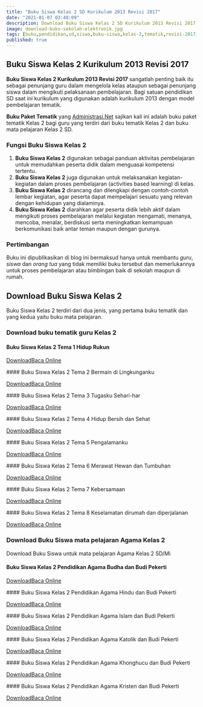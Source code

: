 ```yaml
---
title: "Buku Siswa Kelas 2 SD Kurikulum 2013 Revisi 2017"
date: "2021-01-07 03:48:09"
description: Download Buku Siswa Kelas 2 SD Kurikulum 2013 Revisi 2017 sebagai panduan penggunaan buku siswa, penunjang  dalam melaksanakan pembelajaran dikelas dan dirumah.
image: download-buku-sekolah-elektronik.jpg
tags: [buku,pendidikan,sd,siswa,buku-siswa,kelas-2,tematik,revisi-2017,download]
published: true
---
```


## Buku Siswa Kelas 2 Kurikulum 2013 Revisi 2017
**Buku Siswa Kelas 2 Kurikulum 2013 Revisi 2017** sangatlah penting baik itu sebagai penunjang guru dalam mengelola kelas ataupun sebagai penunjang siswa dalam mengikuti pelaksanaan pembelajaran. Bagi satuan pendidikan SD saat ini kurikulum yang digunakan adalah kurikulum 2013 dengan model pembelajaran tematik.

**Buku Paket Tematik** yang [Administrasi.Net](/ "Administrasi.Net") sajikan kali ini adalah buku paket tematik Kelas 2 bagi guru yang terdiri dari buku tematik Kelas 2 dan buku mata pelajaran Kelas 2 SD.

### Fungsi Buku Siswa Kelas 2
1. **Buku Siswa Kelas 2** digunakan sebagai panduan aktivitas pembelajaran untuk memudahkan peserta didik dalam menguasai kompetensi tertentu.
2. **Buku Siswa Kelas 2** juga digunakan untuk melaksanakan kegiatan-kegiatan dalam proses pembelajaran (activities based learning) di kelas.
3. **Buku Siswa Kelas 2** dirancang dan dilengkapi dengan contoh-contoh lembar kegiatan, agar peserta dapat mempelajari sesuatu yang relevan dengan kehidupan yang dialaminya.
4. **Buku Siswa Kelas 2** diarahkan agar peserta didik lebih aktif dalam mengikuti proses pembelajaran melalui kegiatan mengamati, menanya, mencoba, menalar, berdiskusi serta meningkatkan kemampuan berkomunikasi baik antar teman maupun dengan gurunya.

### Pertimbangan
Buku ini dipublikasikan di blog ini bermaksud hanya untuk membantu _guru_, _siswa_ dan _orang tua_ yang tidak memiliki buku tersebut dan memerlukannya untuk proses pembelajaran atau bimbingan baik di sekolah maupun di rumah.


## Download Buku Siswa Kelas 2
Buku Siswa Kelas 2 terdiri dari dua jenis, yang pertama buku tematik dan yang kedua yaitu buku mata pelajaran.

### Download buku tematik guru Kelas 2
#### Buku Siswa Kelas 2 Tema 1 Hidup Rukun
<p class="center"><a class="button download" href="https://docs.google.com/uc?export=download&id=1jXyW_WjIdEeonD6zaYuO1dMZU89_UABH"  target="_blank" title="Download Buku Siswa Tema 1 Hidup Rukun">Download</a><a class="button demo open-dialog" href="https://drive.google.com/file/d/1jXyW_WjIdEeonD6zaYuO1dMZU89_UABH/preview" Title="Baca Online Buku Siswa Tema 1 Hidup Rukun" >Baca Online</a></p>
#### Buku Siswa Kelas 2 Tema 2 Bermain di Lingkunganku
<p class="center"><a class="button download" href="https://docs.google.com/uc?export=download&id=1e6-ooAH3rRfDL-MvauNRpCbMpTATm4Xe"  target="_blank" title="Download Buku Siswa Tema 2 Bermain di Lingkunganku">Download</a><a class="button demo open-dialog" href="https://drive.google.com/file/d/1e6-ooAH3rRfDL-MvauNRpCbMpTATm4Xe/preview" Title="Baca Online Buku Siswa Tema 2 Bermain di Lingkunganku" >Baca Online</a></p>
#### Buku Siswa Kelas 2 Tema 3 Tugasku Sehari-har
<p class="center"><a class="button download" href="https://docs.google.com/uc?export=download&id=1TuQFzJdKkrdXyx3Y4L6fsF75LlObLjWN"  target="_blank" title="Download Buku Siswa Tema 3 Tugasku Sehari-har">Download</a><a class="button demo open-dialog" href="https://drive.google.com/file/d/1TuQFzJdKkrdXyx3Y4L6fsF75LlObLjWN/preview" Title="Baca Online Buku Siswa Tema 3 Tugasku Sehari-har" >Baca Online</a></p>
#### Buku Siswa Kelas 2 Tema 4 Hidup Bersih dan Sehat
<p class="center"><a class="button download" href="https://docs.google.com/uc?export=download&id=1hlb93QAeGDLn_Zr7obsCFFL4oVU2KQIb"  target="_blank" title="Download Buku Siswa Tema 4 Hidup Bersih dan Sehat">Download</a><a class="button demo open-dialog" href="https://drive.google.com/file/d/1hlb93QAeGDLn_Zr7obsCFFL4oVU2KQIb/preview" Title="Baca Online Buku Siswa Tema 4 Hidup Bersih dan Sehat" >Baca Online</a></p>
#### Buku Siswa Kelas 2 Tema 5 Pengalamanku 
<p class="center"><a class="button download" href="https://docs.google.com/uc?export=download&id=1P_WBsNNFw1Vcr9C9MyVW9c63MW2oyMXj"  target="_blank" title="Download Buku Siswa Tema 5 Pengalamanku ">Download</a><a class="button demo open-dialog" href="https://drive.google.com/file/d/1P_WBsNNFw1Vcr9C9MyVW9c63MW2oyMXj/preview" Title="Baca Online Buku Siswa Tema 5 Pengalamanku " >Baca Online</a></p>
#### Buku Siswa Kelas 2 Tema 6 Merawat Hewan dan Tumbuhan
<p class="center"><a class="button download" href="https://docs.google.com/uc?export=download&id=1kXsVmUJqYSEMccx9DNKhf_xkDPd4XEEH"  target="_blank" title="Download Buku Siswa Tema 6 Merawat Hewan dan Tumbuhan">Download</a><a class="button demo open-dialog" href="https://drive.google.com/file/d/1kXsVmUJqYSEMccx9DNKhf_xkDPd4XEEH/preview" Title="Baca Online Buku Siswa Tema 6 Merawat Hewan dan Tumbuhan" >Baca Online</a></p>
#### Buku Siswa Kelas 2 Tema 7 Kebersamaan
<p class="center"><a class="button download" href="https://docs.google.com/uc?export=download&id=1GTdWkt-ueTHqENzqr_sV-hyhKgGs615S"  target="_blank" title="Download Buku Siswa Tema 7 Kebersamaan">Download</a><a class="button demo open-dialog" href="https://drive.google.com/file/d/1GTdWkt-ueTHqENzqr_sV-hyhKgGs615S/preview" Title="Baca Online Buku Siswa Tema 7 Kebersamaan" >Baca Online</a></p>
#### Buku Siswa Kelas 2 Tema 8 Keselamatan dirumah dan diperjalanan
<p class="center"><a class="button download" href="https://docs.google.com/uc?export=download&id=1HZNQVMGHMsJxGrQEm4dI0eoZiLQcyYui"  target="_blank" title="Download Buku Siswa Tema 8 Keselamatan dirumah dan diperjalanan ">Download</a><a class="button demo open-dialog" href="https://drive.google.com/file/d/1HZNQVMGHMsJxGrQEm4dI0eoZiLQcyYui/preview" Title="Baca Online Buku Siswa Tema 8 Keselamatan dirumah dan diperjalanan" >Baca Online</a></p>

### Download Buku Siswa mata pelajaran Agama Kelas 2
Download Buku Siswa untuk mata pelajaran Agama Kelas 2 SD/Mi
#### Buku Siswa Kelas 2 Pendidikan Agama Budha dan Budi Pekerti
<p class="center"><a class="button download" href="https://docs.google.com/uc?export=download&id=1Hz0nsvf_XRwLmnxopQsTyEmnG7vfKMRR"  target="_blank" title="Download Buku Siswa Pendidikan Agama Budha dan Budi Pekerti">Download</a><a class="button demo open-dialog" href="https://drive.google.com/file/d/1Hz0nsvf_XRwLmnxopQsTyEmnG7vfKMRR/preview" Title="Baca Online Buku Siswa Pendidikan Agama Budha dan Budi Pekerti" >Baca Online</a></p>
#### Buku Siswa Kelas 2 Pendidikan Agama Hindu dan Budi Pekerti
<p class="center"><a class="button download" href="https://docs.google.com/uc?export=download&id=1LIcgQRLFwAy0u1ha46Ow5tXNOyjo9YKv"  target="_blank" title="Download Buku Siswa Pendidikan Agama Hindu dan Budi Pekerti">Download</a><a class="button demo open-dialog" href="https://drive.google.com/file/d/1LIcgQRLFwAy0u1ha46Ow5tXNOyjo9YKv/preview" Title="Baca Online Buku Siswa Pendidikan Agama Hindu dan Budi Pekerti" >Baca Online</a></p>
#### Buku Siswa Kelas 2 Pendidikan Agama Islam dan Budi Pekerti 
<p class="center"><a class="button download" href="https://docs.google.com/uc?export=download&id=1qLT-qtoY_xt9-EHxeQP2TWsnqGSNATYf"  target="_blank" title="Download Buku Siswa Pendidikan Agama Islam dan Budi Pekerti">Download</a><a class="button demo open-dialog" href="https://drive.google.com/file/d/1qLT-qtoY_xt9-EHxeQP2TWsnqGSNATYf/preview" Title="Baca Online Buku Siswa Pendidikan Agama Islam dan Budi Pekerti" >Baca Online</a></p>
#### Buku Siswa Kelas 2 Pendidikan Agama Katolik dan Budi Pekerti 
<p class="center"><a class="button download" href="https://docs.google.com/uc?export=download&id=1XcybmN20ui_vwMDVZFTSaEKk4ECybANb"  target="_blank" title="Download Buku Siswa Pendidikan Agama Katolik dan Budi Pekerti">Download</a><a class="button demo open-dialog" href="https://drive.google.com/file/d/1XcybmN20ui_vwMDVZFTSaEKk4ECybANb/preview" Title="Baca Online Buku Siswa Pendidikan Agama Katolik dan Budi Pekerti" >Baca Online</a></p>
#### Buku Siswa Kelas 2 Pendidikan Agama Khonghucu dan Budi Pekerti 
<p class="center"><a class="button download" href="https://docs.google.com/uc?export=download&id=1SMGTh0mL5GMK3SBBjqt7cQlM-h-UZAXj"  target="_blank" title="Download Buku Siswa Pendidikan Agama Khonghucu dan Budi Pekerti ">Download</a><a class="button demo open-dialog" href="https://drive.google.com/file/d/1SMGTh0mL5GMK3SBBjqt7cQlM-h-UZAXj/view?usp=sharing" Title="Baca Online Buku Siswa Pendidikan Agama Khonghucu dan Budi Pekerti ">Baca Online</a></p>
#### Buku Siswa Kelas 2 Pendidikan Agama Kristen dan Budi Pekerti 
<p class="center"><a class="button download" href="https://docs.google.com/uc?export=download&id=1guhjOKp3O00io6w906Pq-N4KXv6Z-nox"  target="_blank" title="Download Buku Siswa Pendidikan Agama Kristen dan Budi Pekerti">Download</a><a class="button demo open-dialog" href="https://drive.google.com/file/d/1guhjOKp3O00io6w906Pq-N4KXv6Z-nox/preview" Title="Baca Online Pendidikan Agama Kristen dan Budi Pekerti" >Baca Online</a></p>
